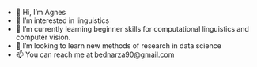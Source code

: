 - 👋 Hi, I’m Agnes
- 👀 I’m interested in linguistics
- 🌱 I’m currently learning beginner skills for computational linguistics and computer vision.
- 💞️ I’m looking to learn new methods of research in data science
- 📫 You can reach me at bednarza90@gmail.com

<!---
hobbang15/hobbang15 is a ✨ special ✨ repository because its `README.md` (this file) appears on your GitHub profile.
You can click the Preview link to take a look at your changes.
--->
